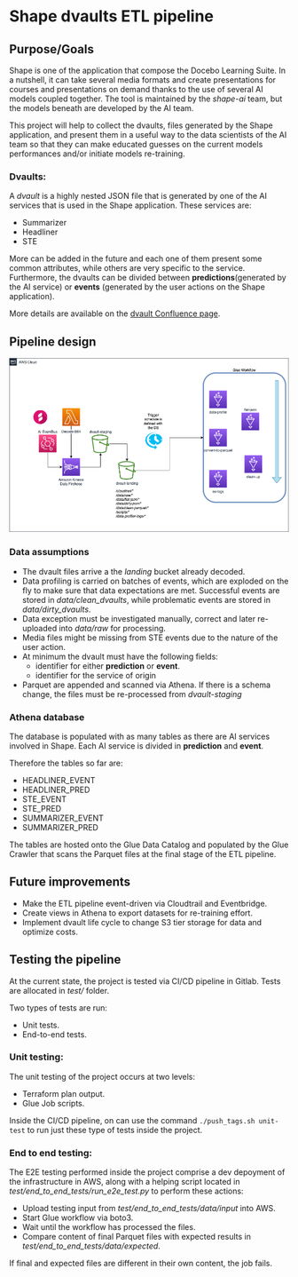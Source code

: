 # Shape dvaults ETL pipeline

## Purpose/Goals

Shape is one of the application that compose the Docebo Learning Suite. In a nutshell, it can take several media formats and create presentations for courses and presentations on demand thanks to the use of several AI models coupled together. The tool is maintained by the _shape-ai_ team, but the models beneath are developed by the AI team.

This project will help to collect the dvaults, files generated by the Shape application, and present them in a useful way to the data scientists of the AI team so that they can make educated guesses on the current models performances and/or initiate models re-training.

### Dvaults:

A _dvault_ is a highly nested JSON file that is generated by one of the AI services that is used in the Shape application. These services are:

- Summarizer
- Headliner
- STE

More can be added in the future and each one of them present some common attributes, while others are very specific to the service.
Furthermore, the dvaults can be divided between **predictions**(generated by the AI service) or **events** (generated by the user actions on the Shape application).

More details are available on the [dvault Confluence page](https://docebo.atlassian.net/wiki/spaces/AI/pages/1698332715/D-Vault+events).

## Pipeline design

![shape dvault pipeline](ShapeDvaultGitlabSchema.png "Shape DVault Pipeline")

### Data assumptions

- The dvault files arrive a the _landing_ bucket already decoded.
- Data profiling is carried on batches of events, which are exploded on the fly to make sure that data expectations are met. Successful events are stored in _data/clean_dvaults_, while problematic events are stored in _data/dirty_dvaults_.
- Data exception must be investigated manually, correct and later re-uploaded into _data/raw_ for processing.
- Media files might be missing from STE events due to the nature of the user action.
- At minimum the dvault must have the following fields:
  - identifier for either **prediction** or **event**.
  - identifier for the service of origin
- Parquet are appended and scanned via Athena. If there is a schema change, the files must be re-processed from _dvault-staging_

### Athena database

The database is populated with as many tables as there are AI services involved in Shape. Each AI service is divided in **prediction** and **event**.

Therefore the tables so far are:

- HEADLINER_EVENT
- HEADLINER_PRED
- STE_EVENT
- STE_PRED
- SUMMARIZER_EVENT
- SUMMARIZER_PRED

The tables are hosted onto the Glue Data Catalog and populated by the Glue Crawler that scans the Parquet files at the final stage of the ETL pipeline.

## Future improvements

- Make the ETL pipeline event-driven via Cloudtrail and Eventbridge.
- Create views in Athena to export datasets for re-training effort.
- Implement dvault life cycle to change S3 tier storage for data and optimize costs.

## Testing the pipeline

At the current state, the project is tested via CI/CD pipeline in Gitlab. Tests are allocated in _test/_ folder.

Two types of tests are run:

- Unit tests.
- End-to-end tests.

### Unit testing:

The unit testing of the project occurs at two levels:

- Terraform plan output.
- Glue Job scripts.

Inside the CI/CD pipeline, on can use the command `./push_tags.sh unit-test` to run just these type of tests inside the project.

### End to end testing:

The E2E testing performed inside the project comprise a dev depoyment of the infrastructure in AWS, along with a helping script located in _test/end_to_end_tests/run_e2e_test.py_ to perform these actions:

- Upload testing input from _test/end_to_end_tests/data/input_ into AWS.
- Start Glue workflow via boto3.
- Wait until the workflow has processed the files.
- Compare content of final Parquet files with expected results in _test/end_to_end_tests/data/expected_.

If final and expected files are different in their own content, the job fails.
